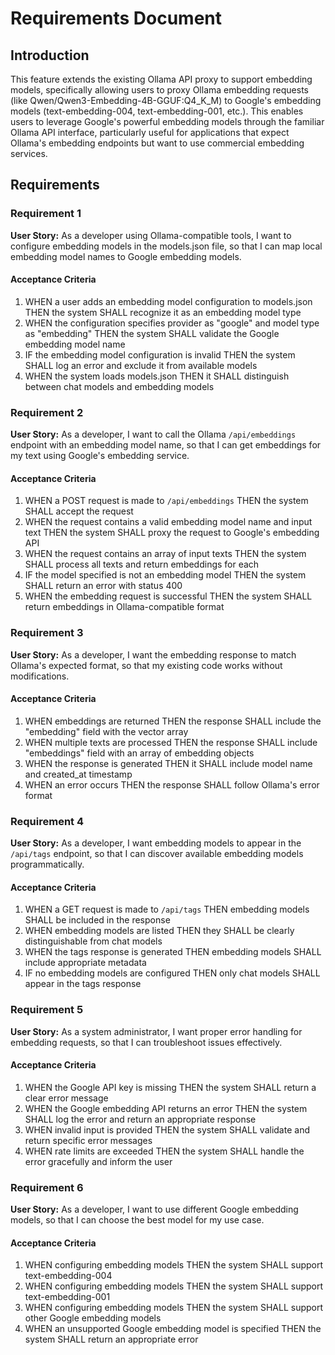 # Requirements Document

## Introduction

This feature extends the existing Ollama API proxy to support embedding models, specifically allowing users to proxy Ollama embedding requests (like Qwen/Qwen3-Embedding-4B-GGUF:Q4_K_M) to Google's embedding models (text-embedding-004, text-embedding-001, etc.). This enables users to leverage Google's powerful embedding models through the familiar Ollama API interface, particularly useful for applications that expect Ollama's embedding endpoints but want to use commercial embedding services.

## Requirements

### Requirement 1

**User Story:** As a developer using Ollama-compatible tools, I want to configure embedding models in the models.json file, so that I can map local embedding model names to Google embedding models.

#### Acceptance Criteria

1. WHEN a user adds an embedding model configuration to models.json THEN the system SHALL recognize it as an embedding model type
2. WHEN the configuration specifies provider as "google" and model type as "embedding" THEN the system SHALL validate the Google embedding model name
3. IF the embedding model configuration is invalid THEN the system SHALL log an error and exclude it from available models
4. WHEN the system loads models.json THEN it SHALL distinguish between chat models and embedding models

### Requirement 2

**User Story:** As a developer, I want to call the Ollama `/api/embeddings` endpoint with an embedding model name, so that I can get embeddings for my text using Google's embedding service.

#### Acceptance Criteria

1. WHEN a POST request is made to `/api/embeddings` THEN the system SHALL accept the request
2. WHEN the request contains a valid embedding model name and input text THEN the system SHALL proxy the request to Google's embedding API
3. WHEN the request contains an array of input texts THEN the system SHALL process all texts and return embeddings for each
4. IF the model specified is not an embedding model THEN the system SHALL return an error with status 400
5. WHEN the embedding request is successful THEN the system SHALL return embeddings in Ollama-compatible format

### Requirement 3

**User Story:** As a developer, I want the embedding response to match Ollama's expected format, so that my existing code works without modifications.

#### Acceptance Criteria

1. WHEN embeddings are returned THEN the response SHALL include the "embedding" field with the vector array
2. WHEN multiple texts are processed THEN the response SHALL include "embeddings" field with an array of embedding objects
3. WHEN the response is generated THEN it SHALL include model name and created_at timestamp
4. WHEN an error occurs THEN the response SHALL follow Ollama's error format

### Requirement 4

**User Story:** As a developer, I want embedding models to appear in the `/api/tags` endpoint, so that I can discover available embedding models programmatically.

#### Acceptance Criteria

1. WHEN a GET request is made to `/api/tags` THEN embedding models SHALL be included in the response
2. WHEN embedding models are listed THEN they SHALL be clearly distinguishable from chat models
3. WHEN the tags response is generated THEN embedding models SHALL include appropriate metadata
4. IF no embedding models are configured THEN only chat models SHALL appear in the tags response

### Requirement 5

**User Story:** As a system administrator, I want proper error handling for embedding requests, so that I can troubleshoot issues effectively.

#### Acceptance Criteria

1. WHEN the Google API key is missing THEN the system SHALL return a clear error message
2. WHEN the Google embedding API returns an error THEN the system SHALL log the error and return an appropriate response
3. WHEN invalid input is provided THEN the system SHALL validate and return specific error messages
4. WHEN rate limits are exceeded THEN the system SHALL handle the error gracefully and inform the user

### Requirement 6

**User Story:** As a developer, I want to use different Google embedding models, so that I can choose the best model for my use case.

#### Acceptance Criteria

1. WHEN configuring embedding models THEN the system SHALL support text-embedding-004
2. WHEN configuring embedding models THEN the system SHALL support text-embedding-001  
3. WHEN configuring embedding models THEN the system SHALL support other Google embedding models
4. WHEN an unsupported Google embedding model is specified THEN the system SHALL return an appropriate error
